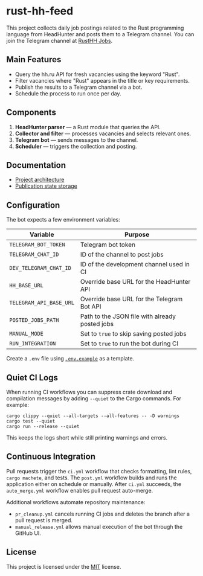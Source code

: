 # rust-hh-feed

This project collects daily job postings related to the Rust programming language from HeadHunter and posts them to a Telegram channel.
You can join the Telegram channel at [RustHH Jobs](https://t.me/rusthhjobs).

## Main Features

- Query the hh.ru API for fresh vacancies using the keyword "Rust".
- Filter vacancies where "Rust" appears in the title or key requirements.
- Publish the results to a Telegram channel via a bot.
- Schedule the process to run once per day.

## Components

1. **HeadHunter parser** — a Rust module that queries the API.
2. **Collector and filter** — processes vacancies and selects relevant ones.
3. **Telegram bot** — sends messages to the channel.
4. **Scheduler** — triggers the collection and posting.

## Documentation
- [Project architecture](docs/README.md)
- [Publication state storage](docs/TECHNICAL_DETAILS.md)

## Configuration
The bot expects a few environment variables:

| Variable | Purpose |
|----------|--------------------------------------------------------------|
| `TELEGRAM_BOT_TOKEN` | Telegram bot token |
| `TELEGRAM_CHAT_ID` | ID of the channel to post jobs |
| `DEV_TELEGRAM_CHAT_ID` | ID of the development channel used in CI |
| `HH_BASE_URL` | Override base URL for the HeadHunter API |
| `TELEGRAM_API_BASE_URL` | Override base URL for the Telegram Bot API |
| `POSTED_JOBS_PATH` | Path to the JSON file with already posted jobs |
| `MANUAL_MODE` | Set to `true` to skip saving posted jobs |
| `RUN_INTEGRATION` | Set to `true` to run the bot during CI |

Create a `.env` file using [`.env.example`](.env.example) as a template.

## Quiet CI Logs
When running CI workflows you can suppress crate download and compilation
messages by adding `--quiet` to the Cargo commands. For example:

```
cargo clippy --quiet --all-targets --all-features -- -D warnings
cargo test --quiet
cargo run --release --quiet
```

This keeps the logs short while still printing warnings and errors.

## Continuous Integration
Pull requests trigger the `ci.yml` workflow that checks formatting,
lint rules, `cargo machete`, and tests. The `post.yml` workflow
builds and runs the application either on schedule or manually. After
`ci.yml` succeeds, the `auto_merge.yml` workflow enables pull request auto-merge.

Additional workflows automate repository maintenance:

- `pr_cleanup.yml` cancels running CI jobs and deletes the branch after a pull request is merged.
- `manual_release.yml` allows manual execution of the bot through the GitHub UI.

## License
This project is licensed under the [MIT](LICENSE) license.
